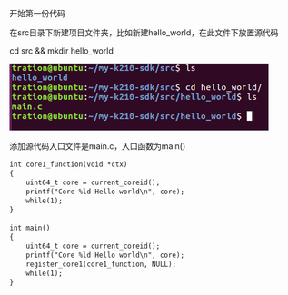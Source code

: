 开始第一份代码

在src目录下新建项目文件夹，比如新建hello_world，在此文件下放置源代码

cd src && mkdir hello_world

![](/images/first-code.png)

添加源代码入口文件是main.c，入口函数为main()

```
int core1_function(void *ctx)
{
    uint64_t core = current_coreid();
    printf("Core %ld Hello world\n", core);
    while(1);
}

int main()
{
    uint64_t core = current_coreid();
    printf("Core %ld Hello world\n", core);
    register_core1(core1_function, NULL);
    while(1);
}
```
